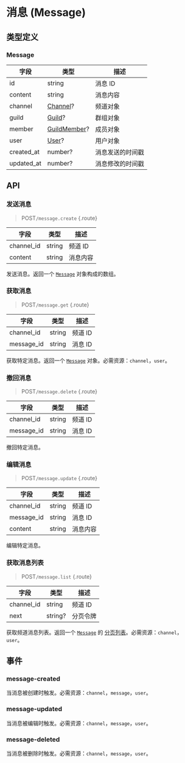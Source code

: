 # 消息 (Message)

## 类型定义

### Message

| 字段 | 类型 | 描述 |
| --- | --- | --- |
| id | string | 消息 ID |
| content | string | 消息内容 |
| channel | [Channel](./channel.md#channel)? | 频道对象 |
| guild | [Guild](./guild.md#guild)? | 群组对象 |
| member | [GuildMember](./member.md#member)? | 成员对象 |
| user | [User](./user.md#user)? | 用户对象 |
| created_at | number? | 消息发送的时间戳 |
| updated_at | number? | 消息修改的时间戳 |

## API

### 发送消息

> <badge>POST</badge>`/message.create` {.route}

| 字段 | 类型 | 描述 |
| --- | --- | --- |
| channel_id | string | 频道 ID |
| content | string | 消息内容 |

发送消息。返回一个 [`Message`](#message) 对象构成的数组。

### 获取消息

> <badge>POST</badge>`/message.get` {.route}

| 字段 | 类型 | 描述 |
| --- | --- | --- |
| channel_id | string | 频道 ID |
| message_id | string | 消息 ID |

获取特定消息。返回一个 [`Message`](#message) 对象。必需资源：`channel`，`user`。

### 撤回消息

> <badge>POST</badge>`/message.delete` {.route}

| 字段 | 类型 | 描述 |
| --- | --- | --- |
| channel_id | string | 频道 ID |
| message_id | string | 消息 ID |

撤回特定消息。

### 编辑消息

> <badge>POST</badge>`/message.update` {.route}

| 字段 | 类型 | 描述 |
| --- | --- | --- |
| channel_id | string | 频道 ID |
| message_id | string | 消息 ID |
| content | string | 消息内容 |

编辑特定消息。

### 获取消息列表

> <badge>POST</badge>`/message.list` {.route}

| 字段 | 类型 | 描述 |
| --- | --- | --- |
| channel_id | string | 频道 ID |
| next | string? | 分页令牌 |

获取频道消息列表。返回一个 [`Message`](#message) 的 [分页列表](../protocol/api.md#分页)。必需资源：`channel`，`user`。

## 事件

### message-created

当消息被创建时触发。必需资源：`channel`，`message`，`user`。

### message-updated

当消息被编辑时触发。必需资源：`channel`，`message`，`user`。

### message-deleted

当消息被删除时触发。必需资源：`channel`，`message`，`user`。

